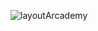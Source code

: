 ![layoutArcademy](https://user-images.githubusercontent.com/49263406/87669558-6748c480-c798-11ea-9207-cf68204b3d45.png)
